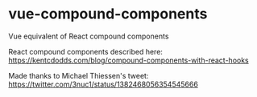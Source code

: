 # vue-compound-components

Vue equivalent of React compound components

React compound components described here: https://kentcdodds.com/blog/compound-components-with-react-hooks

Made thanks to Michael Thiessen's tweet: https://twitter.com/3nuc1/status/1382468056354545666
